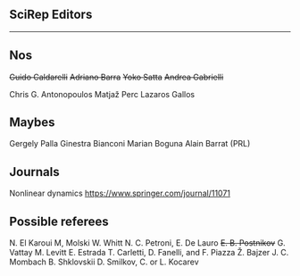 
## SciRep Editors
---
Nos
---
~~Guido Caldarelli~~
~~Adriano Barra~~
~~Yoko Satta~~
~~Andrea Gabrielli~~


Chris G. Antonopoulos
Matjaž Perc
Lazaros Gallos

Maybes
------
Gergely Palla
Ginestra Bianconi
Marian Boguna
Alain Barrat (PRL)


Journals
--------
Nonlinear dynamics https://www.springer.com/journal/11071


## Possible referees
N. El Karoui
M, Molski
W. Whitt
N. C. Petroni, E. De Lauro
~~E. B. Postnikov~~
G. Vattay
M. Levitt
E. Estrada
T. Carletti, D. Fanelli, and F. Piazza
Ž. Bajzer
J. C. Mombach
B. Shklovskii
D. Smilkov, C. or L. Kocarev